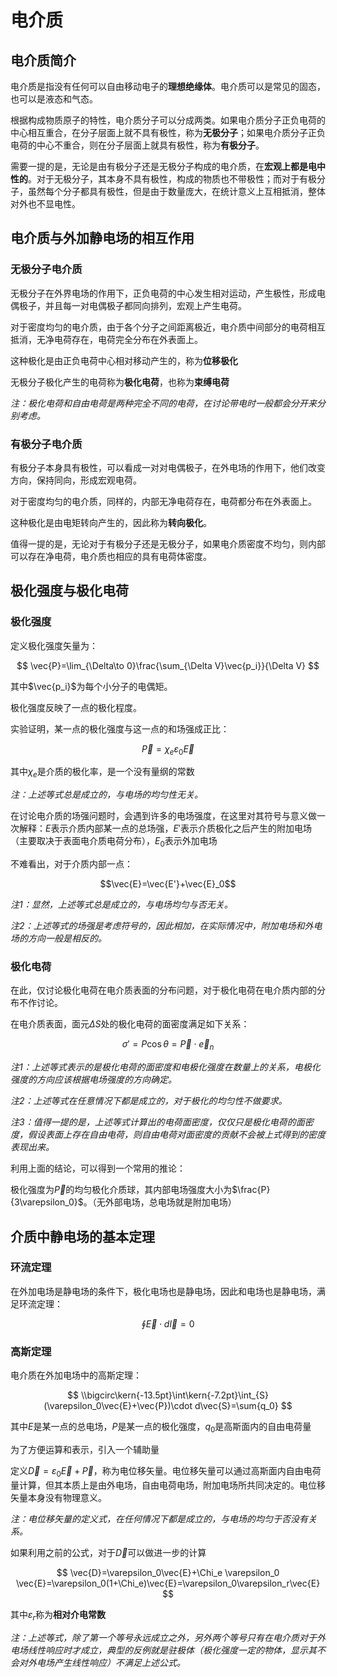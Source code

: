 # 电介质

## 电介质简介

电介质是指没有任何可以自由移动电子的**理想绝缘体**。电介质可以是常见的固态，也可以是液态和气态。

根据构成物质原子的特性，电介质分子可以分成两类。如果电介质分子正负电荷的中心相互重合，在分子层面上就不具有极性，称为**无极分子**；如果电介质分子正负电荷的中心不重合，则在分子层面上就具有极性，称为**有极分子**。

需要一提的是，无论是由有极分子还是无极分子构成的电介质，在**宏观上都是电中性的**。对于无极分子，其本身不具有极性，构成的物质也不带极性；而对于有极分子，虽然每个分子都具有极性，但是由于数量庞大，在统计意义上互相抵消，整体对外也不显电性。

## 电介质与外加静电场的相互作用

### 无极分子电介质

无极分子在外界电场的作用下，正负电荷的中心发生相对运动，产生极性，形成电偶极子，并且每一对电偶极子都同向排列，宏观上产生电荷。

对于密度均匀的电介质，由于各个分子之间距离极近，电介质中间部分的电荷相互抵消，无净电荷存在，电荷完全分布在外表面上。

这种极化是由正负电荷中心相对移动产生的，称为**位移极化**

无极分子极化产生的电荷称为**极化电荷**，也称为**束缚电荷**

*注：极化电荷和自由电荷是两种完全不同的电荷，在讨论带电时一般都会分开来分别考虑。*

### 有极分子电介质

有极分子本身具有极性，可以看成一对对电偶极子，在外电场的作用下，他们改变方向，保持同向，形成宏观电荷。

对于密度均匀的电介质，同样的，内部无净电荷存在，电荷都分布在外表面上。

这种极化是由电矩转向产生的，因此称为**转向极化**。

值得一提的是，无论对于有极分子还是无极分子，如果电介质密度不均匀，则内部可以存在净电荷，电介质也相应的具有电荷体密度。

## 极化强度与极化电荷

### 极化强度

定义极化强度矢量为：

$$
\vec{P}=\lim_{\Delta\to 0}\frac{\sum_{\Delta V}\vec{p_i}}{\Delta V}
$$

其中$\vec{p_i}$为每个小分子的电偶矩。

极化强度反映了一点的极化程度。

实验证明，某一点的极化强度与这一点的和场强成正比：

$$\vec{P}=\chi_e \varepsilon_0 \vec{E}$$

其中$\chi_e$是介质的极化率，是一个没有量纲的常数

*注：上述等式总是成立的，与电场的均匀性无关。*

在讨论电介质的场强问题时，会遇到许多的电场强度，在这里对其符号与意义做一次解释：$E$表示介质内部某一点的总场强，$E'$表示介质极化之后产生的附加电场（主要取决于表面电介质电荷分布），$E_0$表示外加电场

不难看出，对于介质内部一点：

$$\vec{E}=\vec{E'}+\vec{E}_0$$

*注1：显然，上述等式总是成立的，与电场均匀与否无关。*

*注2：上述等式的场强是考虑符号的，因此相加，在实际情况中，附加电场和外电场的方向一般是相反的。*

### 极化电荷

在此，仅讨论极化电荷在电介质表面的分布问题，对于极化电荷在电介质内部的分布不作讨论。

在电介质表面，面元$\Delta S$处的极化电荷的面密度满足如下关系：

$$\sigma'=P\cos \theta=\vec{P}\cdot \vec{e}_n$$

*注1：上述等式表示的是极化电荷的面密度和电极化强度在数量上的关系，电极化强度的方向应该根据电场强度的方向确定。*

*注2：上述等式在任意情况下都是成立的，对于极化的均匀性不做要求。*

*注3：值得一提的是，上述等式计算出的电荷面密度，仅仅只是极化电荷的面密度，假设表面上存在自由电荷，则自由电荷对面密度的贡献不会被上式得到的密度表现出来。*

利用上面的结论，可以得到一个常用的推论：

极化强度为$\vec{P}$的均匀极化介质球，其内部电场强度大小为$\frac{P}{3\varepsilon_0}$。（无外部电场，总电场就是附加电场）

## 介质中静电场的基本定理

### 环流定理

在外加电场是静电场的条件下，极化电场也是静电场，因此和电场也是静电场，满足环流定理：

$$
\oint \vec{E}\cdot d\vec{l}=0
$$

### 高斯定理

电介质在外加电场中的高斯定理：

$$
\\bigcirc\kern{-13.5pt}\int\kern{-7.2pt}\int_{S}(\varepsilon_0\vec{E}+\vec{P})\cdot d\vec{S}=\sum{q_0}
$$

其中$E$是某一点的总电场，$P$是某一点的极化强度，$q_0$是高斯面内的自由电荷量

为了方便运算和表示，引入一个辅助量

定义$\vec{D}=\varepsilon_0\vec{E}+\vec{P}$，称为电位移矢量。电位移矢量可以通过高斯面内自由电荷量计算，但其本质上是由外电场，自由电荷电场，附加电场所共同决定的。电位移矢量本身没有物理意义。

*注：电位移矢量的定义式，在任何情况下都是成立的，与电场的均匀于否没有关系。*

如果利用之前的公式，对于$\vec{D}$可以做进一步的计算

$$
\vec{D}=\varepsilon_0\vec{E}+\Chi_e \varepsilon_0 \vec{E}=\varepsilon_0(1+\Chi_e)\vec{E}=\varepsilon_0\varepsilon_r\vec{E}
$$

其中$\varepsilon_r$称为**相对介电常数**

*注：上述等式，除了第一个等号永远成立之外，另外两个等号只有在电介质对于外电场线性响应时才成立，典型的反例就是驻极体（极化强度一定的物体，显示其不会对外电场产生线性响应）不满足上述公式。*
